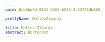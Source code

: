 ```yaml
---
uuid: 8ab5be9d-8131-4165-b0f3-2c3372fdb888

prettyName: MatteoZibardi

title: Matteo Zibardi
abstract: Doctorant
---
```


